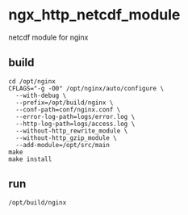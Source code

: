 # ngx_http_netcdf_module
netcdf module for nginx

## build

```
cd /opt/nginx
CFLAGS="-g -O0" /opt/nginx/auto/configure \
  --with-debug \
  --prefix=/opt/build/nginx \
  --conf-path=conf/nginx.conf \
  --error-log-path=logs/error.log \
  --http-log-path=logs/access.log \
  --without-http_rewrite_module \
  --without-http_gzip_module \
  --add-module=/opt/src/main
make
make install
```

## run
```
/opt/build/nginx
```

